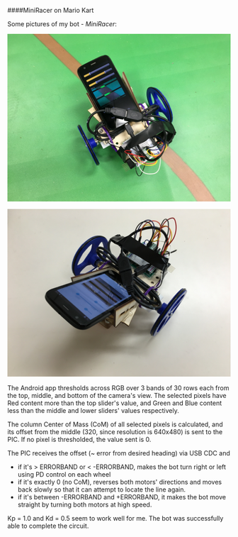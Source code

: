 ####MiniRacer on Mario Kart

Some pictures of my bot - *MiniRacer*:

![mycam](https://github.com/tanay-bits/tanayChoudhary_ME433_2016/blob/master/HW16-TechCup/mariokart.jpeg)

![mycam2](https://github.com/tanay-bits/tanayChoudhary_ME433_2016/blob/master/HW16-TechCup/miniracer.jpeg)

The Android app thresholds across RGB over 3 bands of 30 rows each from the top, middle, and bottom of the camera's view. The selected pixels have Red content more than the top slider's value, and Green and Blue content less than the middle and lower sliders' values respectively.

The column Center of Mass (CoM) of all selected pixels is calculated, and its offset from the middle (320, since resolution is 640x480) is sent to the PIC. If no pixel is thresholded, the value sent is 0.

The PIC receives the offset (~ error from desired heading) via USB CDC and
+   if it's > ERRORBAND or < -ERRORBAND, makes the bot turn right or left using PD control on each wheel
+   if it's exactly 0 (no CoM), reverses both motors' directions and moves back slowly so that it can attempt to locate the line again.
+   if it's between -ERRORBAND and +ERRORBAND, it makes the bot move straight by turning both motors at high speed.

Kp = 1.0 and Kd = 0.5 seem to work well for me. The bot was successfully able to complete the circuit.